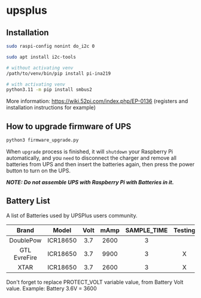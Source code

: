 # upsplus

## Installation

```sh
sudo raspi-config nonint do_i2c 0

sudo apt install i2c-tools

# without activating venv
/path/to/venv/bin/pip install pi-ina219

# with activating venv
python3.11 -m pip install smbus2
```

More information: <https://wiki.52pi.com/index.php/EP-0136> (registers and installation instructions for example)

## How to upgrade firmware of UPS

```sh
python3 firmware_upgrade.py
```

When `upgrade` process is finished, it will `shutdown` your Raspberry Pi automatically, and you `need` to disconnect the charger and remove all batteries from UPS and then insert the batteries again, then press the power button to turn on the UPS.

***NOTE: Do not assemble UPS with Raspberry Pi with Batteries in it.***

## Battery List

A list of Batteries used by UPSPlus users community.

| Brand | Model | Volt | mAmp | SAMPLE_TIME | Testing | Time |
| :---: | :---: | :---: | :---: | :---: | :---: | :---: |
| DoublePow | ICR18650 | 3.7 | 2600 | 3 |  | +180days |
| GTL EvreFire | ICR18650 | 3.7 | 9900 | 3 | X |  |
| XTAR | ICR18650 | 3.7 | 2600 | 3 | X |  |

Don't forget to replace PROTECT_VOLT variable value, from Battery Volt value. Example: Battery 3.6V = 3600

